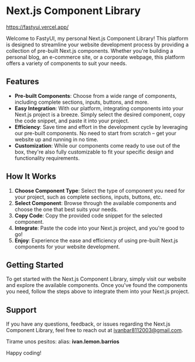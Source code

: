 # Next.js Component Library

https://fastyui.vercel.app/

Welcome to FastyUI, my personal Next.js Component Library! This platform is designed to streamline your website development process by providing a collection of pre-built Next.js components. Whether you're building a personal blog, an e-commerce site, or a corporate webpage, this platform offers a variety of components to suit your needs.

## Features

- **Pre-built Components**: Choose from a wide range of components, including complete sections, inputs, buttons, and more.
- **Easy Integration**: With our platform, integrating components into your Next.js project is a breeze. Simply select the desired component, copy the code snippet, and paste it into your project.
- **Efficiency**: Save time and effort in the development cycle by leveraging our pre-built components. No need to start from scratch – get your website up and running in no time.
- **Customization**: While our components come ready to use out of the box, they're also fully customizable to fit your specific design and functionality requirements.

## How It Works

1. **Choose Component Type**: Select the type of component you need for your project, such as complete sections, inputs, buttons, etc.
2. **Select Component**: Browse through the available components and choose the one that best suits your needs.
3. **Copy Code**: Copy the provided code snippet for the selected component.
4. **Integrate**: Paste the code into your Next.js project, and you're good to go!
5. **Enjoy**: Experience the ease and efficiency of using pre-built Next.js components for your website development.

## Getting Started

To get started with the Next.js Component Library, simply visit our website and explore the available components. Once you've found the components you need, follow the steps above to integrate them into your Next.js project.

## Support

If you have any questions, feedback, or issues regarding the Next.js Component Library, feel free to reach out at ivanbar8112003@gmail.com.

Tirame unos pesitos:
alias: **ivan.lemon.barrios**

Happy coding!
